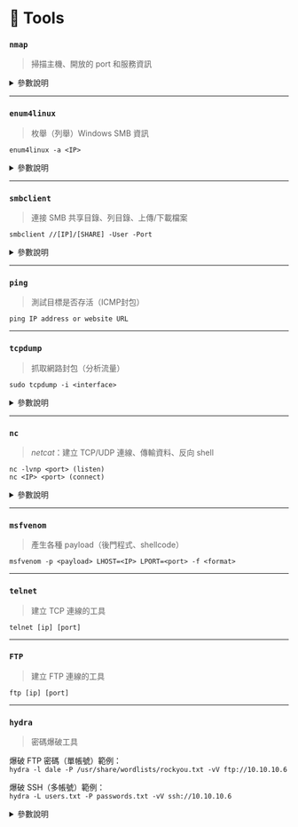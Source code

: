 # 🔧 Tools

### `nmap`
>掃描主機、開放的 port 和服務資訊

<details>
<summary>參數說明</summary>

| 指令 | 功能說明 |
|:----|:----|
| `nmap -sn <IP>` | 只探測主機是否存活（Ping 掃描，不掃 port） |
| `nmap <IP>` | 快速掃描目標主機，**預設掃描前 1000 個常見 port** |
| `nmap -p- <IP>` | 掃描 **所有 0-65535 個 port**（慢但全面） |
| `nmap -sV <IP> -p <Port>` | 掃描指定的 port，並嘗試探測服務版本 |
| `nmap -sC <目標IP或網址>` | 使用 Nmap 的預設腳本 (default scripts) 來掃描目標，快速檢查常見弱點 |
| `nmap -A -p <Port> -T4 <IP>` | 掃描指定 port，且啟用 **Aggressive mode**（OS 偵測、版本偵測、traceroute、script 掃描），T4 表示速度加快 |

</details>

---

### `enum4linux`
>枚舉（列舉）Windows SMB 資訊

`enum4linux -a <IP>`

<details>
<summary>參數說明</summary>

| 參數 | 功能說明 |
|:----|:----|
| `-U` | 獲取使用者清單（User list） |
| `-M` | 獲取機器名稱清單（Machine list） |
| `-N` | 傾印名稱清單（Name list dump，與 `-U`、`-M` 不同） |
| `-S` | 獲取共享資源清單（Share list） |
| `-P` | 顯示密碼政策資訊（Password policy） |
| `-G` | 顯示群組與成員清單（Group + Members） |
| `-a` | 執行以上所有功能（全自動基本列舉） |

</details>

---

### `smbclient`
>連接 SMB 共享目錄、列目錄、上傳/下載檔案

`smbclient //[IP]/[SHARE] -User -Port`

<details>
<summary>參數說明</summary>

- `-U` [使用者名稱]：指定用哪個帳號連線（如：-U Moieph）
- `-p` [埠號]：指定使用的埠號（預設是 445）

</details>

---

### `ping`
>測試目標是否存活（ICMP封包）

`ping IP address or website URL`

---

### `tcpdump`
>抓取網路封包（分析流量）

`sudo tcpdump -i <interface>`

<details>
<summary>參數說明</summary>

| 指令 | 說明 |
|:----|:----|
| `sudo tcpdump -i eth0` | 抓取 eth0 網卡的所有封包 |
| `sudo tcpdump -i lo port 80` | 只抓本地連接的 HTTP 封包 |
| `sudo tcpdump -i wlan0 host 192.168.1.1` | 只抓特定 IP 的封包 |
| `sudo tcpdump -i eth0 -nn -vvv` | 不反解主機名稱或服務，詳細輸出 |
| `sudo tcpdump -i eth0 -w output.pcap` | 把結果存成 `.pcap` 檔，可用 Wireshark 分析 |


</details>


---

### `nc`
>_netcat_：建立 TCP/UDP 連線、傳輸資料、反向 shell

`nc -lvnp <port> (listen)`<br>
`nc <IP> <port> (connect)`

<details>
<summary>參數說明</summary>

`nc -lvnp 4444`

| 參數 | 解釋 |
|:----|:----|
| `-l` | listen 模式 |
| `-v` | verbose（顯示更多細節） |
| `-n` | 不做 DNS 查詢 |
| `-p 4444` | 指定監聽 port（可自選） |


</details>

---

### `msfvenom`
>產生各種 payload（後門程式、shellcode）

`msfvenom -p <payload> LHOST=<IP> LPORT=<port> -f <format>`

---

### `telnet`
>建立 TCP 連線的工具

`telnet [ip] [port]`

---

### `FTP`
>建立 FTP 連線的工具

`ftp [ip] [port]`

---

### `hydra`
>密碼爆破工具

爆破 FTP 密碼（單帳號）範例：<br>
`hydra -l dale -P /usr/share/wordlists/rockyou.txt -vV ftp://10.10.10.6`

爆破 SSH（多帳號）範例：<br>
`hydra -L users.txt -P passwords.txt -vV ssh://10.10.10.6`

<details>
<summary>參數說明</summary>

| 參數 | 說明 |
|:----|:----|
| `-l <帳號>` | 指定一個帳號（單一帳號測試） |
| `-L <檔案>` | 指定帳號清單檔案（多個帳號爆破） |
| `-p <密碼>` | 指定一個密碼（單一密碼測試） |
| `-P <檔案>` | 指定密碼清單檔案（多個密碼爆破） |
| `-C <檔案>` | 指定帳號:密碼格式的清單檔案（login:pass 格式） |
| `-t 4` | 每個目標開幾個連線並行（預設 16，可調整） |
| `-s <port>` | 指定非預設 port（例如 FTP 改其他 port） |
| `-e nsr` | 嘗試 null 密碼 (n)、帳號=密碼 (s)、反轉 (r) |
| `-vV` | 超詳細輸出，每一組帳密都顯示 |
| `-f` | 找到就停止（單一目標） |
| `-F` | 找到就停止（多目標） |
| `-o <檔案>` | 將成功結果寫入檔案 |

